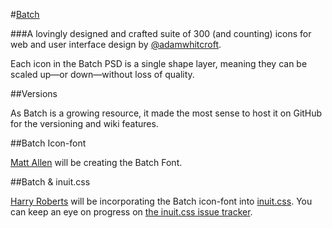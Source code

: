 #[Batch](http://adamwhitcroft.com/batch/)

###A lovingly designed and crafted suite of 300 (and counting) icons for web and user interface design by [@adamwhitcroft](https://twitter.com/adamwhitcroft).

Each icon in the Batch PSD is a single shape layer, meaning they can be scaled up&mdash;or down&mdash;without loss of quality.

##Versions

As Batch is a growing resource, it made the most sense to host it on GitHub for the versioning and wiki features.

##Batch Icon-font

[Matt Allen](https://twitter.com/sdmix) will be creating the Batch Font.

##Batch & inuit.css

[Harry Roberts](https://twitter.com/csswizardry) will be incorporating the Batch icon-font into [inuit.css](https://github.com/csswizardry/inuit.css). You can keep an eye on progress on [the inuit.css issue tracker](https://github.com/csswizardry/inuit.css/issues/67).
